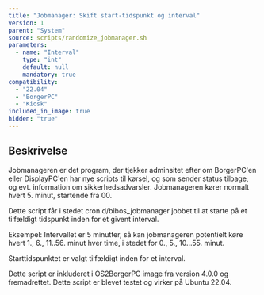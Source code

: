 ```yaml
---
title: "Jobmanager: Skift start-tidspunkt og interval"
version: 1
parent: "System"
source: scripts/randomize_jobmanager.sh
parameters:
  - name: "Interval"
    type: "int"
    default: null
    mandatory: true
compatibility: 
  - "22.04"
  - "BorgerPC"
  - "Kiosk"
included_in_image: true
hidden: "true"
---
```


## Beskrivelse
Jobmanageren er det program, der tjekker adminsitet efter om BorgerPC'en eller DisplayPC'en har nye scripts til kørsel, og som sender status tilbage, og evt. information om sikkerhedsadvarsler. Jobmanageren kører normalt hvert 5. minut, startende fra 00.

Dette script får i stedet cron.d/bibos_jobmanager jobbet til at starte på et tilfældigt tidspunkt inden for et givent interval.

Eksempel: Intervallet er 5 minutter, så kan jobmanageren potentielt køre hvert 1., 6., 11..56. minut hver time, i stedet for 0., 5., 10...55. minut.

Starttidspunktet er valgt tilfældigt inden for et interval.

Dette script er inkluderet i OS2BorgerPC image fra version 4.0.0 og fremadrettet.
Dette script er blevet testet og virker på Ubuntu 22.04.